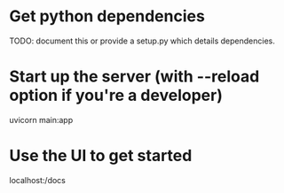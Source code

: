 

# Get python dependencies

TODO: document this or provide a setup.py which details dependencies.

# Start up the server (with --reload option if you're a developer)

uvicorn main:app

# Use the UI to get started

localhost:<port>/docs
